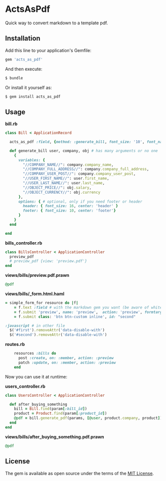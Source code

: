 # ActsAsPdf

Quick way to convert markdown to a template pdf. 

## Installation
Add this line to your application's Gemfile:

```ruby
gem 'acts_as_pdf'
```

And then execute:
```bash
$ bundle
```

Or install it yourself as:
```bash
$ gem install acts_as_pdf
```

## Usage

**bill.rb**
```ruby
class Bill < ApplicationRecord

  acts_as_pdf :field, {method: :generate_bill, font_size: '10', font_name: 'Arial', line_height: '180%'}

  def generate_bill user, company, obj # has many arguments or no one 
    {
      variables: {
        "//COMPANY_NAME//": company.company_name,
        "//COMPANY_FULL_ADDRESS//": company.company_full_address,
        "//COMPANY_USER_POST//": company.company_user_post,
        "//USER_FIRST_NAME//": user.first_name,
        "//USER_LAST_NAME//": user.last_name,
        "//OBJECT_PRICE//": obj.salary,
        "//OBJECT_CURRENCY//": obj.currency
      },
      options: { # optional, only if you need footer or header
        header: { font_size: 16, center: 'header' }
        footer: { font_size: 10, center: 'footer'}
      }
    }
  end

end
```

**bills_controller.rb**
```ruby
class BillsController < ApplicationController
  preview_pdf
  # preview_pdf {view: 'preview.pdf'}
end
```

**views/bills/preview.pdf.prawn**
```ruby
@pdf
```

**views/bills/_form.html.haml**
```ruby
= simple_form_for resource do |f|
    = f.text :field # with the markdown gem you want (be aware of whitespaces)
    = f.submit 'preview', name: 'preview',  action: 'preview', formtarget: "_blank", id: "first"
    = f.submit class: 'btn btn-custom inline', id: "second"

:javascript # in other file
  $('#first').removeAttr('data-disable-with')
  $('#second').removeAttr('data-disable-with')

```

**routes.rb**
```ruby
    resources :bills do
      post :create, on: :member, action: :preview
      patch :update, on: :member, action: :preview
    end
```

Now you can use it at runtime:

**users_controller.rb**
```ruby
class UsersController < ApplicationController

  def after_buying_something
    bill = Bill.find(param[:bill_id])
    product = Product.find(param[:product_id])
    @pdf = bill.generate_pdf(params, [@user, product.company, product])
  end
end
```

**views/bills/after_buying_something.pdf.prawn**
```ruby
@pdf
```

## License
The gem is available as open source under the terms of the [MIT License](http://opensource.org/licenses/MIT).
